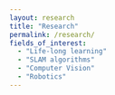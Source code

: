 ```yaml
---
layout: research
title: "Research"
permalink: /research/
fields_of_interest:
  - "Life-long learning"
  - "SLAM algorithms"
  - "Computer Vision"
  - "Robotics"
---
```


